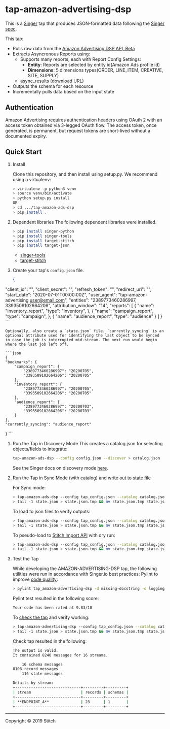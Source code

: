 # tap-amazon-advertising-dsp

This is a [Singer](https://singer.io) tap that produces JSON-formatted data
following the [Singer
spec](https://github.com/singer-io/getting-started/blob/master/SPEC.md).

This tap:

- Pulls raw data from the [Amazon Advertising DSP API, Beta](https://advertising.amazon.com/API/docs/en-us/dsp-reports-beta-3p/#/Reports)
- Extracts Asyncronous Reports using:
  - Supports many reports, each with Report Config Settings:
    - **Entity**: Reports are selected by entity id(Amazon Ads profile id)
    - **Dimensions**: 5 dimensions types(ORDER, LINE_ITEM, CREATIVE, SITE, SUPPLY)
  - async_results (download URL)
- Outputs the schema for each resource
- Incrementally pulls data based on the input state

## Authentication
Amazon Advertising requires authentication headers using OAuth 2 with an access token obtained via 3-legged OAuth flow. The access token, once generated, is permanent, but request tokens are short-lived without a documented expiry.


## Quick Start

1. Install

    Clone this repository, and then install using setup.py. We recommend using a virtualenv:

    ```bash
    > virtualenv -p python3 venv
    > source venv/bin/activate
    > python setup.py install
    OR
    > cd .../tap-amazon-ads-dsp
    > pip install .
    ```
2. Dependent libraries
    The following dependent libraries were installed.
    ```bash
    > pip install singer-python
    > pip install singer-tools
    > pip install target-stitch
    > pip install target-json
    
    ```
    - [singer-tools](https://github.com/singer-io/singer-tools)
    - [target-stitch](https://github.com/singer-io/target-stitch)

3. Create your tap's `config.json` file. 

    ```json
    {
  "client_id": "",
  "client_secret": "",
  "refresh_token": "",
  "redirect_uri": "",
  "start_date": "2020-07-01T00:00:00Z",
  "user_agent": "tap-amazon-advertising <user@email.com>",
  "entities": "2389773460286997, 3393509102664206",
  "attribution_window": "14",
  "reports": [
    {
      "name": "inventory_report",
      "type": "inventory",
    },
    {
      "name": "campaign_report",
      "type": "campaign",
    },
    {
      "name": "audience_report",
      "type": "audience"
    }
  ]
}
    ```
    
    Optionally, also create a `state.json` file. `currently_syncing` is an optional attribute used for identifying the last object to be synced in case the job is interrupted mid-stream. The next run would begin where the last job left off.

    ```json
    {
    "bookmarks": {
        "campaign_report": {
            "2389773460286997": "20200705",
            "3393509102664206": "20200705"
        },
        "inventory_report": {
            "2389773460286997": "20200705",
            "3393509102664206": "20200705"
        },
        "audience_report": {
            "2389773460286997": "20200703",
            "3393509102664206": "20200703"
        }
    },
    "currently_syncing": "audience_report"
}
    ```

1. Run the Tap in Discovery Mode
    This creates a catalog.json for selecting objects/fields to integrate:
    ```bash
    tap-amazon-ads-dsp --config config.json --discover > catalog.json
    ```
   See the Singer docs on discovery mode
   [here](https://github.com/singer-io/getting-started/blob/master/docs/DISCOVERY_MODE.md#discovery-mode).

2. Run the Tap in Sync Mode (with catalog) and [write out to state file](https://github.com/singer-io/getting-started/blob/master/docs/RUNNING_AND_DEVELOPING.md#running-a-singer-tap-with-a-singer-target)

    For Sync mode:
    ```bash
    > tap-amazon-ads-dsp --config tap_config.json --catalog catalog.json > state.json
    > tail -1 state.json > state.json.tmp && mv state.json.tmp state.json
    ```
    To load to json files to verify outputs:
    ```bash
    > tap-amazon-ads-dsp --config tap_config.json --catalog catalog.json | target-json > state.json
    > tail -1 state.json > state.json.tmp && mv state.json.tmp state.json
    ```
    To pseudo-load to [Stitch Import API](https://github.com/singer-io/target-stitch) with dry run:
    ```bash
    > tap-amazon-ads-dsp --config tap_config.json --catalog catalog.json | target-stitch --config target_config.json --dry-run > state.json
    > tail -1 state.json > state.json.tmp && mv state.json.tmp state.json
    ```

3. Test the Tap
    
    While developing the AMAZON-ADVERTISING-DSP tap, the following utilities were run in accordance with Singer.io best practices:
    Pylint to improve [code quality](https://github.com/singer-io/getting-started/blob/master/docs/BEST_PRACTICES.md#code-quality):
    ```bash
    > pylint tap_amazon-advertising-dsp -d missing-docstring -d logging-format-interpolation -d too-many-locals -d too-many-arguments
    ```
    Pylint test resulted in the following score:
    ```bash
    Your code has been rated at 9.83/10
    ```

    To [check the tap](https://github.com/singer-io/singer-tools#singer-check-tap) and verify working:
    ```bash
    > tap-amazon-advertising-dsp --config tap_config.json --catalog catalog.json | singer-check-tap > state.json
    > tail -1 state.json > state.json.tmp && mv state.json.tmp state.json
    ```
    Check tap resulted in the following:
    ```bash
    The output is valid.
    It contained 8240 messages for 16 streams.

        16 schema messages
    8108 record messages
        116 state messages

    Details by stream:
    +-----------------------------+---------+---------+
    | stream                      | records | schemas |
    +-----------------------------+---------+---------+
    | **ENDPOINT_A**              | 23      | 1       |
    +-----------------------------+---------+---------+
    ```
---

Copyright &copy; 2019 Stitch
